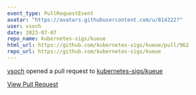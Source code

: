 ```yaml
---
event_type: PullRequestEvent
avatar: "https://avatars.githubusercontent.com/u/814322?"
user: vsoch
date: 2023-07-07
repo_name: kubernetes-sigs/kueue
html_url: https://github.com/kubernetes-sigs/kueue/pull/962
repo_url: https://github.com/kubernetes-sigs/kueue
---
```


<a href='https://github.com/vsoch' target='_blank'>vsoch</a> opened a pull request to <a href='https://github.com/kubernetes-sigs/kueue' target='_blank'>kubernetes-sigs/kueue</a>

<a href='https://github.com/kubernetes-sigs/kueue/pull/962' target='_blank'>View Pull Request</a>